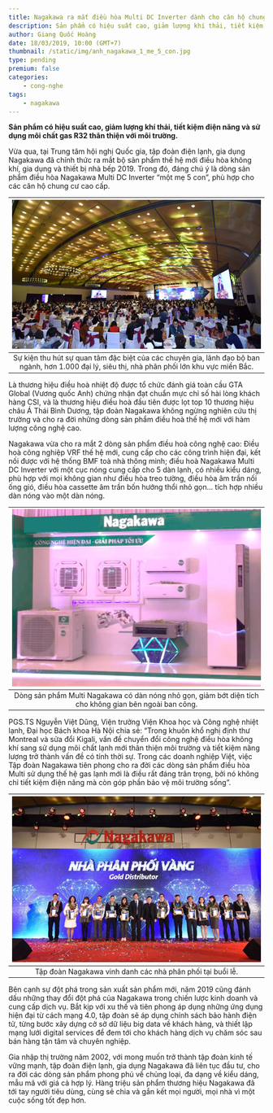 ```yaml
---
title: Nagakawa ra mắt điều hòa Multi DC Inverter dành cho căn hộ chung cư
description: Sản phẩm có hiệu suất cao, giảm lượng khí thải, tiết kiệm điện năng và sử dụng môi chất gas R32 thân thiện với môi trường.
author: Giang Quốc Hoàng
date: 18/03/2019, 10:00 (GMT+7)
thumbnail: /static/img/anh_nagakawa_1_me_5_con.jpg
type: pending
premium: false
categories:
    - cong-nghe
tags:
    - nagakawa
---
```


**Sản phẩm có hiệu suất cao, giảm lượng khí thải, tiết kiệm điện năng và sử dụng môi chất gas R32 thân thiện với môi trường.**

Vừa qua, tại Trung tâm hội nghị Quốc gia, tập đoàn điện lạnh, gia dụng Nagakawa đã chính thức ra mắt bộ sản phẩm thế hệ mới điều hòa không khí, gia dụng và thiết bị nhà bếp 2019. Trong đó, đáng chú ý là dòng sản phẩm điều hòa Nagakawa Multi DC Inverter “một mẹ 5 con”, phù hợp cho các căn hộ chung cư cao cấp.

|![Sự kiện thu hút sự quan tâm đặc biệt của các chuyên gia, lãnh đạo bộ ban ngành, hơn 1.000 đại lý, siêu thị, nhà phân phối lớn khu vực miền Bắc.](/static/img/nagakawa-02.jpg)|
|:--:|
|Sự kiện thu hút sự quan tâm đặc biệt của các chuyên gia, lãnh đạo bộ ban ngành, hơn 1.000 đại lý, siêu thị, nhà phân phối lớn khu vực miền Bắc.|

Là thương hiệu điều hoà nhiệt độ được tổ chức đánh giá toàn cầu GTA Global (Vương quốc Anh) chứng nhận đạt chuẩn mực chỉ số hài lòng khách hàng CSI, và là thương hiệu điều hoà đầu tiên được lọt top 10 thương hiệu châu Á Thái Bình Dương, tập đoàn Nagakawa không ngừng nghiên cứu thị trường và cho ra đời những dòng sản phẩm điều hoà thế hệ mới với hàm lượng công nghệ cao.

Nagakawa vừa cho ra mắt 2 dòng sản phẩm điều hoà công nghệ cao: Điều hoà công nghiệp VRF thế hệ mới, cung cấp cho các công trình hiện đại, kết nối được với hệ thống BMF toà nhà thông minh; điều hoà Nagakawa Multi DC Inverter với một cục nóng cung cấp cho 5 dàn lạnh, có nhiều kiểu dáng, phù hợp với mọi không gian như điều hòa treo tường, điều hòa âm trần nối ống gió, điều hòa cassette âm trần bốn hướng thổi nhỏ gọn... tích hợp nhiều dàn nóng vào một dàn nóng.

|![Dòng sản phẩm Multi Nagakawa có dàn nóng nhỏ gọn, giảm bớt diện tích cho không gian bên ngoài ban công.](/static/img/anh_nagakawa_1_me_5_con.jpg)|
|:--:|
|Dòng sản phẩm Multi Nagakawa có dàn nóng nhỏ gọn, giảm bớt diện tích cho không gian bên ngoài ban công.|

PGS.TS Nguyễn Việt Dũng, Viện trưởng Viện Khoa học và Công nghệ nhiệt lạnh, Đại học Bách khoa Hà Nội chia sẻ: “Trong khuôn khổ nghị định thư Montreal và sửa đổi Kigali, vấn đề chuyển đổi công nghệ điều hòa không khí sang sử dụng môi chất lạnh mới thân thiện môi trường và tiết kiệm năng lượng trở thành vấn đề có tính thời sự. Trong các doanh nghiệp Việt, việc Tập đoàn Nagakawa tiên phong cho ra đời các dòng sản phẩm điều hòa Multi sử dụng thế hệ gas lạnh mới là điều rất đáng trân trọng, bởi nó không chỉ tiết kiệm điện năng mà còn góp phần bảo vệ môi trường sống”.

|![Tập đoàn Nagakawa vinh danh các nhà phân phối tại buổi lễ.](/static/img/nagakawa-03.jpg)|
|:--:|
|Tập đoàn Nagakawa vinh danh các nhà phân phối tại buổi lễ.|

Bên cạnh sự đột phá trong sản xuất sản phẩm mới, năm 2019 cũng đánh dấu những thay đổi đột phá của Nagakawa trong chiến lược kinh doanh và cung cấp dịch vụ. Bắt kịp với xu thế và tiên phong áp dụng những ứng dụng hiện đại từ cách mạng 4.0, tập đoàn sẽ áp dụng chính sách bảo hành điện tử, từng bước xây dựng cở sở dữ liệu big data về khách hàng, và thiết lập mạng lưới digital services để đem tới cho khách hàng dịch vụ chăm sóc sau bán hàng tận tâm và chuyên nghiệp.

Gia nhập thị trường năm 2002, với mong muốn trở thành tập đoàn kinh tế vững mạnh, tập đoàn điện lạnh, gia dụng Nagakawa đã liên tục đầu tư, cho ra đời các dòng sản phẩm phong phú về chủng loại, đa dạng về kiểu dáng, mẫu mã với giá cả hợp lý. Hàng triệu sản phẩm thương hiệu Nagakawa đã tới tay người tiêu dùng, cùng sẻ chia và gắn kết mọi người, mọi nhà vì một cuộc sống tốt đẹp hơn.
